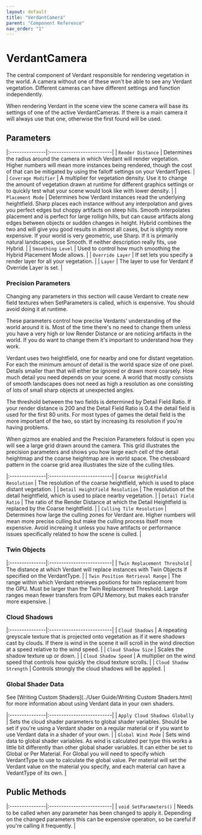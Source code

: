 ```yaml
---
layout: default
title: "VerdantCamera"
parent: "Component Reference"
nav_order: "1"
---
```


# VerdantCamera

The central component of Verdant responsible for rendering vegetation in the world. A camera without one of these won't be able to see any Verdant vegetation. Different cameras can have different settings and function independently. 

When rendering Verdant in the scene view the scene camera will base its settings of one of the active VerdantCameras. If there is a main camera it will always use that one, otherwise the first found will be used. 

## Parameters

|:---------------|:--------------------------|
| `Render Distance` | Determines the radius around the camera in which Verdant will render vegetation. Higher numbers will mean more instances being rendered, though the cost of that can be mitigated by using the falloff settings on your VerdantTypes.  |
| `Coverage Modifier` | A multiplier for vegetation density. Use it to change the amount of vegetation drawn at runtime for different graphics settings or to quickly test what your scene would look like with lower density. |
| `Placement Mode` | Determines how Verdant instances read the underlying heightfield. Sharp places each instance without any interpolation and gives you perfect edges but choppy artifacts on steep hills. Smooth interpolates placement and is perfect for large rollign hills, but can cause artifacts along edges between objects or sudden changes in height. Hybrid combines the two and will give you good results in almost all cases, but is slightly more expensive. If your world is very geometric, use Sharp. If it is primarily natural landscapes, use Smooth. If neither description really fits, use Hybrid. |
| `Smoothing Level` | Used to control how much smoothing the Hybrid Placement Mode allows. |
| `Override Layer` | If set lets you specify a render layer for all your vegetation. |
| `Layer` | The layer to use for Verdant if Override Layer is set. |

### Precision Parameters

Changing any parameters in this section will cause Verdant to create new field textures when SetParameters is called, which is expensive. You should avoid doing it at runtime.

These parameters control how precise Verdants' understanding of the world around it is. Most of the time there's no need to change them unless you have a very high or low Render Distance or are noticing artifacts in the world. If you do want to change them it's important to understand how they work.

Verdant uses two heightfield, one for nearby and one for distant vegetation. For each the minimum amount of detail is the world space size of one pixel. Details smaller than that will either be ignored or drawn more coarsely. How much detail you need depends on your scene. A world that mostly consists of smooth landscapes does not need as high a resolution as one consisting of lots of small sharp objects at unexpected angles.

The threshold between the two fields is determined by Detail Field Ratio. If your render distance is 200 and the Detail Field Ratio is 0.4 the detail field is used for the first 80 units. For most types of games the detail field is the more important of the two, so start by increasing its resolution if you're having problems. 

When gizmos are enabled and the Precision Parameters foldout is open you will see a large grid drawn around the camera. This grid illustrates the precision parameters and shows you how large each cell of the detail heightmap and the coarse heightmap are in world space. The chessboard pattern in the coarse grid area illustrates the size of the culling tiles. 

|:---------------|:--------------------------|
| `Coarse HeightField Resolution` | The resolution of the coarse heightfield, which is used to place distant vegetation.  |
| `Detail HeightField Resolution` | The resolution of the detail heightfield, which is used to place nearby vegetation.  |
| `Detail Field Ratio` | The ratio of the Render Distance at which the Detail Heightfield is replaced by the Coarse heightfield. |
| `Culling Tile Resolution` | Determines how large the culling zones for Verdant are. Higher numbers will mean more precise culling but make the culling process itself more expensive. Avoid increaing it unless you have artifacts or performance issues specifically related to how the scene is culled. |

### Twin Objects

|:---------------|:--------------------------|
| `Twin Replacement Threshold` | The distance at which Verdant will replace instances with Twin Objects if specified on the VerdantType. |
| `Twin Position Retrieval Range` | The range within which Verdant retrieves positions for twin replacement from the GPU. Must be larger than the Twin Replacement Threshold. Large ranges mean fewer transfers from GPU Memory, but makes each transfer more expensive. |

### Cloud Shadows

|:---------------|:--------------------------|
| `Cloud Shadows` | A repeating greyscale texture that is projected onto vegetation as if it were shadows cast by clouds. If there is wind in the scene it will scroll in the wind direction at a speed relative to the wind speed. |
| `Cloud Shadow Size` | Scales the shadow texture up or down. |
| `Cloud Shadow Speed` | A multiplier on the wind speed that controls how quickly the cloud texture scrolls. |
| `Cloud Shadow Strength` | Controls strongly the cloud shadows will be applied. |

### Global Shader Data
 
See [Writing Custom Shaders](../User Guide/Writing Custom Shaders.html) for more information about using Verdant data in your own shaders.

|:---------------|:--------------------------|
| `Apply Cloud Shadows Globally` | Sets the cloud shader parameters to global shader variables. Should be set if you're using a Verdant shader on a regular material or if you want to use Verdant data in a shader of your own. |
| `Global Wind Mode` | Sets wind data to global shader variables. As wind is calculated per type this works a little bit differently than other global shader variables. It can either be set to Global or Per Material. For Global you will need to specify which VerdantType to use to calculate the global value. Per material will set the Verdant value on the material you specify, and each material can have a VedantType of its own.  |

## Public Methods

|:---------------|:--------------------------|
| `void SetParameters()` | Needs to be called when any parameter has been changed to apply it. Depending on the changed parameters this can be expensive operation, so be careful if you're calling it frequently. |